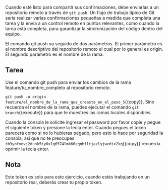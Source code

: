 Cuando esté listo para compartir sus confirmaciones, debe enviarlas a un repositorio remoto a través de `git push`. Un flujo de trabajo típico de Git sería realizar varias confirmaciones pequeñas a medida que completa una tarea y la envía a un control remoto en puntos relevantes, como cuando la tarea está completa, para garantizar la sincronización del código dentro del equipo.

El comando git push va seguido de dos parámetros. El primer parámetro es el nombre descriptivo del repositorio remoto el cual por lo general es origin. El segundo parámetro es el nombre de la rama.

## Tarea

Use el comando git push para enviar los cambios de la rama feature/tu_nombre_completo al repositorio remoto.

`git push -u origin feature/el_nombre_de_la_rama_que_creaste_en_el_paso_5`{{copy}}. Sino recuerda el nombre de la rama, puedes ejecutar el comando `git branch`{{execute}} para que te muestres las ramas locales disponibles.

Cuando la consola le solicite ingresar el password por favor copie y pegue el siguiente token y presione la tecla enter. Cuando pegues el token parecerá como si no lo hubieras pegado, pero esto lo hace por seguridad la consola, así que no te preocupes `tb3yofvnvj2dunk5ty6xlq6574lmk66eqnbfltjazlyjwedix2kq`{{copy}} recuerda oprimir la tecla enter.


## Nota

Este token es solo para este ejercicio, cuando estés trabajando en un repositorio real, deberás crear tu propio token.
